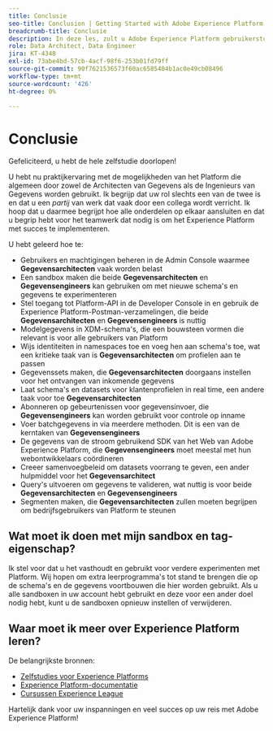 ```yaml
---
title: Conclusie
seo-title: Conclusion | Getting Started with Adobe Experience Platform for Data Architects and Data Engineers
breadcrumb-title: Conclusie
description: In deze les, zult u Adobe Experience Platform gebruikerstoestemmingen vormen gebruikend Adobe Admin Console.
role: Data Architect, Data Engineer
jira: KT-4348
exl-id: 73abe4bd-57cb-4acf-98f6-253b01fd79ff
source-git-commit: 90f7621536573f60ac6585404b1ac0e49cb08496
workflow-type: tm+mt
source-wordcount: '426'
ht-degree: 0%

---
```


# Conclusie

<!--5min-->

Gefeliciteerd, u hebt de hele zelfstudie doorlopen!

U hebt nu praktijkervaring met de mogelijkheden van het Platform die algemeen door zowel de Architecten van Gegevens als de Ingenieurs van Gegevens worden gebruikt. Ik begrijp dat uw rol slechts een van de twee is en dat u een _partij_ van werk dat vaak door een collega wordt verricht. Ik hoop dat u daarmee begrijpt hoe alle onderdelen op elkaar aansluiten en dat u begrip hebt voor het teamwerk dat nodig is om het Experience Platform met succes te implementeren.

U hebt geleerd hoe te:

* Gebruikers en machtigingen beheren in de Admin Console waarmee **Gegevensarchitecten** vaak worden belast
* Een sandbox maken die beide **Gegevensarchitecten** en **Gegevensengineers** kan gebruiken om met nieuwe schema&#39;s en gegevens te experimenteren
* Stel toegang tot Platform-API in de Developer Console in en gebruik de Experience Platform-Postman-verzamelingen, die beide **Gegevensarchitecten** en **Gegevensengineers** is nuttig
* Modelgegevens in XDM-schema&#39;s, die een bouwsteen vormen die relevant is voor alle gebruikers van Platform
* Wijs identiteiten in namespaces toe en voeg hen aan schema&#39;s toe, wat een kritieke taak van is **Gegevensarchitecten** om profielen aan te passen
* Gegevenssets maken, die **Gegevensarchitecten** doorgaans instellen voor het ontvangen van inkomende gegevens
* Laat schema&#39;s en datasets voor klantenprofielen in real time, een andere taak voor toe **Gegevensarchitecten**
* Abonneren op gebeurtenissen voor gegevensinvoer, die **Gegevensengineers** kan worden gebruikt voor controle op inname
* Voer batchgegevens in via meerdere methoden. Dit is een van de kerntaken van **Gegevensengineers**
* De gegevens van de stroom gebruikend SDK van het Web van Adobe Experience Platform, die **Gegevensengineers** moet meestal met hun webontwikkelaars coördineren
* Creeer samenvoegbeleid om datasets voorrang te geven, een ander hulpmiddel voor het **Gegevensarchitect**
* Query&#39;s uitvoeren om gegevens te valideren, wat nuttig is voor beide **Gegevensarchitecten** en **Gegevensengineers**
* Segmenten maken, die **Gegevensarchitecten** zullen moeten begrijpen om bedrijfsgebruikers van Platform te steunen



## Wat moet ik doen met mijn sandbox en tag-eigenschap?

Ik stel voor dat u het vasthoudt en gebruikt voor verdere experimenten met Platform. Wij hopen om extra leerprogramma&#39;s tot stand te brengen die op de schema&#39;s en de gegevens voortbouwen die hier worden gebruikt. Als u alle sandboxen in uw account hebt gebruikt en deze voor een ander doel nodig hebt, kunt u de sandboxen opnieuw instellen of verwijderen.

## Waar moet ik meer over Experience Platform leren?

De belangrijkste bronnen:

* [Zelfstudies voor Experience Platforms](https://experienceleague.adobe.com/docs/platform-learn/comprehensive-technical-tutorial/overview.html)
* [Experience Platform-documentatie](https://experienceleague.adobe.com/docs/experience-platform/landing/home.html)
* [Cursussen Experience League](https://experienceleague.adobe.com/#dashboard/learning)

Hartelijk dank voor uw inspanningen en veel succes op uw reis met Adobe Experience Platform!
